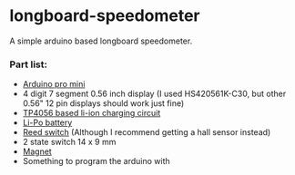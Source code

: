 # longboard-speedometer

A simple arduino based longboard speedometer.

### Part list:
* [Arduino pro mini](https://ru.aliexpress.com/item/1pcs-lot-Pro-Mini-Module-Atmega328-5V-16M-with-Arduino-Compatible-With-Nano/32672852945.html)
* 4 digit 7 segment 0.56 inch display (I used HS420561K-C30, but other 0.56" 12 pin displays should work just fine)
* [TP4056 based li-ion charging circuit](https://ru.aliexpress.com/item/Free-Shipping-5V-1A-Micro-USB-18650-Lithium-Battery-Charging-Board-Charger-Module-Protection-Dual/32453058256.html)
* [Li-Po battery](https://ru.aliexpress.com/item/1-2-4-2019-603040-800/32957830163.html)
* [Reed switch](https://ru.aliexpress.com/item/Reed-sensor-module-magnetron-module-reed-switch-magnetic-switch-for-arduino/32818692044.html) (Although I recommend getting a hall sensor instead)
* 2 state switch 14 x 9 mm
* [Magnet](https://ru.aliexpress.com/item/10Pcs-Mini-Small-N35-Round-Magnet-5x1-6x3-8x3-10x1-10x2-12x2-mm-Neodymium-Magnet-Permanent/32997030821.html)
* Something to program the arduino with
